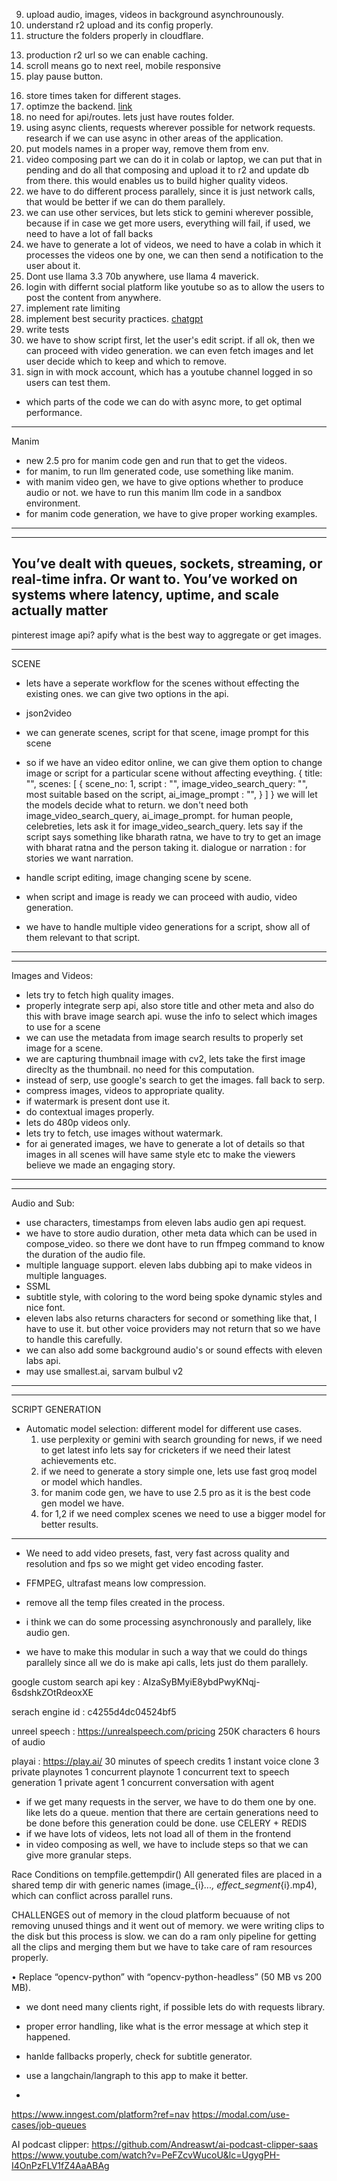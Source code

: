 <!-- 1. api versioning -->
<!-- 2. r2 instead of s3 -->
<!-- 3. use whisper-timestamped instead of openai-whisper -->
<!-- 4. datetime.utcnow is deprected, modify it, also keep some project instruction for next projects.  -->
<!-- 5. since we have to create a factual script, we might need to use gemini flash with search grounding. -->
9. upload audio, images, videos in background asynchrounously.
10. understand r2 upload and its config properly.
11. structure the folders properly in cloudflare.
<!-- 12. use groq whisper to get the transcriptions.  -->
<!-- 13. fix thumbnail image upload issues.  -->
13. production r2 url so we can enable caching.
14. scroll means go to next reel, mobile responsive
15. play pause button.
<!-- 18. when we click on unmute button on a reel in explore page we are essentially opening a new page right, lets dont do that instead simply unmute and play the audio.  -->
<!-- 19. we are using groq, gemini clients many where on the code base, do we create once and use it everywhere, would it improve any perf? -->
16. store times taken for different stages.
17. optimze the backend. [link](https://t3.chat/chat/3fe35d86-e144-4081-b9da-9cec19e7c076)
18. no need for api/routes. lets just have routes folder.
19. using async clients, requests wherever possible for network requests. research if we can use async in other areas of the application.
20. put models names in a proper way, remove them from env.
21. video composing part we can do it in colab or laptop, we can put that in pending and do all that composing and upload it to r2 and update db from there. this would enables us to build higher quality videos.
28. we have to do different process parallely, since it is just network calls, that would be better if we can do them parallely.
32. we can use other services, but lets stick to gemini wherever possible, because if in case we get more users, everything will fail, if used, we need to have a lot of fall backs
33. we have to generate a lot of videos, we need to have a colab in which it processes the videos one by one, we can then send a notification to the user about it.
34. Dont use llama 3.3 70b anywhere, use llama 4 maverick.
35. login with differnt social platform like youtube so as to allow the users to post the content from anywhere.
37. implement rate limiting
38. implement best security practices. [chatgpt](https://chatgpt.com/c/68093130-6d70-800a-8658-ba6c5a5e063d)
39. write tests
40. we have to show script first, let the user's edit script. if all ok, then we can proceed with video generation. we can even fetch images and let user decide which to keep and which to remove.
41. sign in with mock account, which has a youtube channel logged in so users can test them.
- which parts of the code we can do with async more, to get optimal performance. 

--------------------------------------------------------------------------------------------------------------
Manim
- new 2.5 pro for manim code gen and run that to get the videos.
- for manim, to run llm generated code, use something like manim.
- with manim video gen, we have to give options whether to produce audio or not. we have to run this manim llm code in a sandbox environment.
- for manim code generation, we have to give proper working examples.
--------------------------------------------------------------------------------------------------------------


--------------------------------------------------------------------------------------------------------------
You’ve dealt with queues, sockets, streaming, or real-time infra. Or want to.
You’ve worked on systems where latency, uptime, and scale actually matter
--------------------------------------------------------------------------------------------------------------

pinterest image api? apify
what is the best way to aggregate or get images. 


--------------------------------------------------------------------------------------------------------------
SCENE
- lets have a seperate workflow for the scenes without effecting the existing ones. we can give two options in the api. 
- json2video
- we can generate scenes, script for that scene, image prompt for this scene
- so if we have an video editor online, we can give them option to change image or script for a particular scene without affecting eveything.
{
    title: "",
    scenes: [
        {
            scene_no: 1,
            script : "",
            image_video_search_query: "", most suitable based on the script,
            ai_image_prompt : "",
        }
    ]
}
we will let the models decide what to return. we don't need both image_video_search_query, ai_image_prompt.
for human people, celebreties, lets ask it for image_video_search_query. lets say if the script says something like bharath ratna, we have to try to get an image with bharat ratna and the person taking it. 
dialogue or narration : for stories we want narration.

- handle script editing, image changing scene by scene.
- when script and image is ready we can proceed with audio, video generation.
- we have to handle multiple video generations for a script, show all of them relevant to that script. 
--------------------------------------------------------------------------------------------------------------

--------------------------------------------------------------------------------------------------------------
Images and Videos:
- lets try to fetch high quality images. 
- properly integrate serp api, also store title and other meta and also do this with brave image search api. wuse the info to select which images to use for a scene
- we can use the metadata from image search results to properly set image for a scene.
- we are capturing thumbnail image with cv2, lets take the first image direclty as the thumbnail. no need for this computation. 
- instead of serp, use google's search to get the images. fall back to serp. 
- compress images, videos to appropriate quality.
- if watermark is present dont use it.
- do contextual images properly.
- lets do 480p videos only.
- lets try to fetch, use images without watermark.
- for ai generated images, we have to generate a lot of details so that images in all scenes will have same style etc to make the viewers believe we made an engaging story.
--------------------------------------------------------------------------------------------------------------

--------------------------------------------------------------------------------------------------------------
Audio and Sub: 
- use characters, timestamps from eleven labs audio gen api request. 
- we have to store audio duration, other meta data which can be used in compose_video. so there we dont have to run ffmpeg command to know the duration of the audio file.
- multiple language support. eleven labs dubbing api to make videos in multiple languages.
- SSML
- subtitle style, with coloring to the word being spoke dynamic styles and nice font.
- eleven labs also returns characters for second or something like that, I have to use it. but other voice providers may not return that so we have to handle this carefully.
- we can also add some background audio's or sound effects with eleven labs api.
- may use smallest.ai, sarvam bulbul v2
--------------------------------------------------------------------------------------------------------------

--------------------------------------------------------------------------------------------------------------
SCRIPT GENERATION
- Automatic model selection: different model for different use cases.
    1. use perplexity or gemini with search grounding for news, if we need to get latest info lets say for cricketers if we need their latest achievements etc. 
    2. if we need to generate a story simple one, lets use fast groq model or model which handles.
    3. for manim code gen, we have to use 2.5 pro as it is the best code gen model we have. 
    4. for 1,2 if we need complex scenes we need to use a bigger model for better results.

--------------------------------------------------------------------------------------------------------------





- We need to add video presets, fast, very fast across quality and resolution and fps so we might get video encoding faster.




- FFMPEG, ultrafast means low compression. 


- remove all the temp files created in the process. 


- i think we can do some processing asynchronously and parallely, like audio gen.
- we have to make this modular in such a way that we could do things parallely since all we do is make api calls, lets just do them parallely. 


google custom search api key : AIzaSyBMyiE8ybdPwyKNqj-6sdshkZOtRdeoxXE
<script async src="https://cse.google.com/cse.js?cx=c4255d4dc04524bf5">
</script>
<div class="gcse-search"></div>
serach engine id : c4255d4dc04524bf5



unreel speech : https://unrealspeech.com/pricing
250K characters
6 hours of audio


playai : https://play.ai/
30 minutes of speech credits
1 instant voice clone
3 private playnotes
1 concurrent playnote
1 concurrent text to speech generation
1 private agent
1 concurrent conversation with agent


- if we get many requests in the server, we have to do them one by one. like lets do a queue. mention that there are certain generations need to be done before this generation could be done. use CELERY + REDIS
- if we have lots of videos, lets not load all of them in the frontend
- in video composing as well, we have to include steps so that we can give more granular steps. 


Race Conditions on tempfile.gettempdir()
All generated files are placed in a shared temp dir with generic names (image_{i}_..., effect_segment_{i}.mp4), which can conflict across parallel runs.




CHALLENGES
out of memory in the cloud platform becuause of not removing unused things and it went out of memory. 
we were writing clips to the disk but this process is slow. we can do a ram only pipeline for getting all the clips and merging them but we have to take care of ram resources properly. 



• Replace “opencv-python” with “opencv-python-headless” (50 MB vs 200 MB).

- we dont need many clients right, if possible lets do with requests library.

- proper error handling, like what is the error message at which step it happened.
- hanlde fallbacks properly, check for subtitle generator.
- use a langchain/langraph to this app to make it better. 


- 


https://www.inngest.com/platform?ref=nav
https://modal.com/use-cases/job-queues

AI podcast clipper:
https://github.com/Andreaswt/ai-podcast-clipper-saas
https://www.youtube.com/watch?v=PeFZcvWucoU&lc=UgygPH-I4OnPzFLV1fZ4AaABAg

